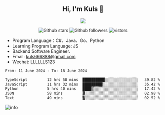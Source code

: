 <h2 align="center"> Hi, I'm Kuls 👋 </h2>
<p align="center">
    <p align="center">
        <img src=" https://avatars.githubusercontent.com/u/42165104?s=460&u=5c7fbf0bce7d4b38a15a44676e6f64b529e47598&v=4"/>
    </p>
    <p align="center">
      <img src="https://img.shields.io/github/stars/hellokuls?style=social" alt="Github stars" />
      <img src="https://img.shields.io/github/followers/hellokuls?style=social" alt="Github followers" />
      <img src="https://visitor-badge.glitch.me/badge?page_id=hellokuls.readme" alt="vistors" />
    </p>
</p>

- Program Language：C#、Java、Go、Python
- Learning Program Language: JS
- Backend Software Engineer.
- Email: kuls666888@gmail.com
- Wechat: LLLLLLS123

<!--START_SECTION:waka-->

```txt
From: 11 June 2024 - To: 18 June 2024

TypeScript         12 hrs 58 mins  ██████████░░░░░░░░░░░░░░░   39.82 %
JavaScript         11 hrs 32 mins  █████████░░░░░░░░░░░░░░░░   35.42 %
Python             5 hrs 40 mins   ████▒░░░░░░░░░░░░░░░░░░░░   17.42 %
JSON               58 mins         ▓░░░░░░░░░░░░░░░░░░░░░░░░   02.98 %
Text               49 mins         ▓░░░░░░░░░░░░░░░░░░░░░░░░   02.52 %
```

<!--END_SECTION:waka-->

![info](https://github-readme-stats.vercel.app/api?username=hellokuls&show_icons=true&count_private=true&hide=prs&theme=default_repocard)


